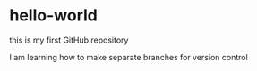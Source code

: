 # hello-world
this is my first GitHub repository 

I am learning how to make separate branches for version control

